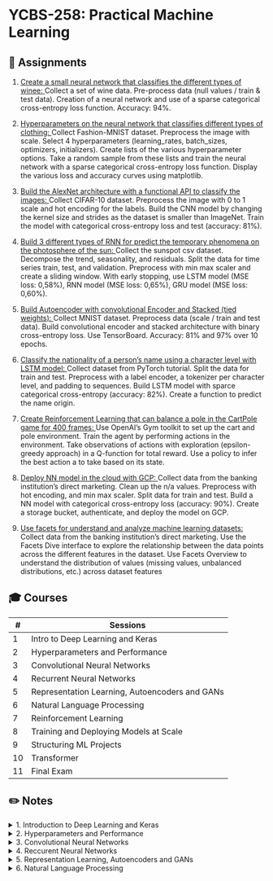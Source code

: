 # YCBS-258: Practical Machine Learning


## :rocket: Assignments

1. [Create a small neural network that classifies the different types of winee: ](https://github.com/MNLepage08/YCBS-258/blob/main/Homework_M1_Marie-Noel%20Lepage.ipynb) 
Collect a set of wine data. Pre-process data (null values / train & test data). Creation of a neural network and use of a sparse categorical cross-entropy loss function. Accuracy: 94%.<p>
  
2. [Hyperparameters on the neural network that classifies different types of clothing: ](https://github.com/MNLepage08/YCBS-258/blob/main/Homework_M2_Marie-Noel%20Lepage.ipynb) Collect Fashion-MNIST dataset. Preprocess the image with scale. Select 4 hyperparameters (learning_rates, batch_sizes, optimizers, initializers). Create lists of the various hyperparameter options. Take a random sample from these lists and train the neural network with a sparse categorical cross-entropy loss function. Display the various loss and accuracy curves using matplotlib.<p>
  
3. [Build the AlexNet architecture with a functional API to classify the images: ](https://github.com/MNLepage08/YCBS-258/blob/main/Homework_M3_Marie_Noel_Lepage.ipynb) Collect CIFAR-10 dataset. Preprocess the image with 0 to 1 scale and hot encoding for the labels. Build the CNN model by changing the kernel size and strides as the dataset is smaller than ImageNet. Train the model with categorical cross-entropy loss and test (accuracy: 81%).<p>
  
4. [Build 3 different types of RNN for predict the temporary phenomena on the photosphere of the sun: ](https://github.com/MNLepage08/YCBS-258/blob/main/Homework_M4_Marie_Noel_Lepage_v2.ipynb)Collect the sunspot csv dataset. Decompose the trend, seasonality, and residuals. Split the data for time series train, test, and validation. Preprocess with min max scaler and create a sliding window. With early stopping, use LSTM model (MSE loss: 0,58%), RNN model (MSE loss: 0,65%), GRU model (MSE loss: 0,60%).<p>
  
5. [Build Autoencoder with convolutional Encoder and Stacked (tied weights): ](https://github.com/MNLepage08/YCBS-258/blob/main/Homework_M5_Marie-Noel%20Lepage.ipynb)Collect MNIST dataset. Preprocess data (scale / train and test data). Build convolutional encoder and stacked architecture with binary cross-entropy loss. Use TensorBoard. Accuracy: 81% and 97% over 10 epochs.<p>
  
6. [Classify the nationality of a person’s name using a character level with LSTM model: ](https://github.com/MNLepage08/YCBS-258/blob/main/Homework_M6_Marie-Noel%20Lepage.ipynb)Collect dataset from PyTorch tutorial. Split the data for train and test. Preprocess with a label encoder, a tokenizer per character level, and padding to sequences. Build LSTM model with sparce categorical cross-entropy (accuracy: 82%). Create a function to predict the name origin.<p>
  
7. [Create Reinforcement Learning that can balance a pole in the CartPole game for 400 frames: ](https://github.com/MNLepage08/YCBS-258/blob/main/Homework_M7_Marie_Noel_Lepage.ipynb)Use OpenAI’s Gym toolkit to set up the cart and pole environment. Train the agent by performing actions in the environment. Take observations of actions with exploration (epsilon-greedy approach) in a Q-function for total reward. Use a policy to infer the best action a to take based on its state.<p>
  
8. [Deploy NN model in the cloud with GCP: ](https://github.com/MNLepage08/YCBS-258/blob/main/Homework_M8_Marie_Noel_Lepage_v2.ipynb)Collect data from the banking institution’s direct marketing. Clean up the n/a values. Preprocess with hot encoding, and min max scaler. Split data for train and test. Build a NN model with categorical cross-entropy loss (accuracy: 90%). Create a storage bucket, authenticate, and deploy the model on GCP.<p>
  
9. [Use facets for understand and analyze machine learning datasets: ](https://github.com/MNLepage08/YCBS-258/blob/main/Homework_M9_Marie_Noel_Lepage.ipynb)Collect data from the banking institution’s direct marketing. Use the Facets Dive interface to explore the relationship between the data points across the different features in the dataset. Use Facets Overview to understand the distribution of values (missing values, unbalanced distributions, etc.) across dataset features

  
## :mortar_board: Courses

| # | Sessions |
| --- | --- |
| 1 | Intro to Deep Learning and Keras |
| 2 | Hyperparameters and Performance |  
| 3 | Convolutional Neural Networks |
| 4 | Recurrent Neural Networks |
| 5 | Representation Learning, Autoencoders and GANs |
| 6 | Natural Language Processing |
| 7 | Reinforcement Learning |
| 8 | Training and Deploying Models at Scale |
| 9 | Structuring ML Projects |
| 10 | Transformer |
| 11 | Final Exam |

  
## :pencil2: Notes

<details close>
<summary>1. Introduction to Deep Learning and Keras</summary>
  
* [Deep learning](https://youtu.be/aircAruvnKk) is a sub-field of machine learning that uses algorithms inspired by the structure and function of the brain's (neural networks). 
* [Perceptron](https://towardsdatascience.com/what-the-hell-is-perceptron-626217814f53) is a single layer neural network. Is useful for classifying data sets that are linearly separable (linear binary classifiers). 
* [Multilayer Perceptron - MLPs: ](https://towardsdatascience.com/multilayer-perceptron-explained-with-a-real-life-example-and-python-code-sentiment-analysis-cb408ee93141)(two or more layers) is called Neural Networks (work the same way of perceptron). Stacking perceptron to from neural network. Optimization through backpropagation. Classifies datasets which are not linearly separable. 
* [Loss / Cost / Error: ](https://medium.com/artificialis/neural-network-basics-loss-and-cost-functions-9d089e9de5f8)How far off we are from the expected value. How wrong is my neural network (or my model in general).
* [Activation Function: ](https://towardsdatascience.com/activation-functions-neural-networks-1cbd9f8d91d6)Received the sum of product (Inputs * Weights) and map onto a nonlinearity. The activate function give the output of the neuron.
* [Backpropagation](https://youtu.be/Ilg3gGewQ5U) It is the method of fine-tuning the weights of a neural net based on the error rate obtained in the previous epoch (i.e., iteration). This method helps to calculate the gradient of a loss function with respects to all the weights in the network.
* [Stochastic Gradient Descent: ](https://towardsdatascience.com/stochastic-gradient-descent-clearly-explained-53d239905d31)Before computing error we pass… Batch gradient descent / Mini-batch gradient descent / Stochastic gradient descent.
* [One-hot Encoding: ](https://youtu.be/v_4KWmkwmsU)Transform our categorical labels into vectors of 0 and 1. Every element will be a zero except for the element that corresponds to the actual category of the given input.
* [Train, Test & Validation Sets explained](https://youtu.be/Zi-0rlM4RDs)
* [Overffiting ](https://youtu.be/DEMmkFC6IGM)occurs when our model becomes good at being able to classify or predict on data in the training set but is not as good at classifying data that it wasn't trained on. Unable to generalize well. Addding more data to the training set, Data augmentation, Reduce the complexity of the model, Dropout.
* [Underfitting:](https://youtu.be/aircAruvnKk) When it's not even able to classify the data it was trained on, let alone data it hasn't seen before. Increase the complexity of the model, Add more features to the input sample, Reduce dropout.
* [Normalization & Standardization](https://scikit-learn.org/stable/modules/classes.html#module-sklearn.preprocessing)
  
</details>

<details close>
<summary>2. Hyperparameters and Performance</summary>  

* [How To Improve Deep Learning Performance](https://machinelearningmastery.com/improve-deep-learning-performance/)
* With data: Get more data, [Data augmentation](https://augmentor.readthedocs.io/en/master/), Rescale your data, Transform your data, Feature selection, Reframe your problem.
* With Algorithm: Maybe you chosen algoritm is not the best for your problem, Published research is highly optimized, Resampling mothods (k-fold cross validation, make the dataset smaller and use strong resampling methods).
* With Algoritm Tuning: Diagnostics (overfitting/underfitting), Weight initialisation, Learning rate & scedulling ([cyclical learning rates with keras and DL](https://pyimagesearch.com/2019/07/29/cyclical-learning-rates-with-keras-and-deep-learning/#:~:text=learning%20rate%20range.-,What%20are%20cyclical%20learning%20rates%3F,you%20simply%20need%20a%20callback)), Activation function, Network topology, Batches & Epochs, Regularization (dropout, batch nomalization, Ridge & Lasso), Optimization & Loss, Early Stopping.
* With Ensembles: Combine models, Combine views, Stacking.
* How to choose Hyperparameters: Selecting by hand, [Grid Search](https://medium.com/fintechexplained/what-is-grid-search-c01fe886ef0a), [Random Search](https://www.jmlr.org/papers/volume13/bergstra12a/bergstra12a.pdf), [Bayesian Optimization](https://towardsdatascience.com/a-conceptual-explanation-of-bayesian-model-based-hyperparameter-optimization-for-machine-learning-b8172278050f)
* [A Recipe for Training Networks](http://karpathy.github.io/2019/04/25/recipe/): Become one with data, Set up the end to end training / evaluation skeleton + get dump baseline, Overfit, Regularize, Tune, Squeeze out the juice.
  
</details>

<details close>
<summary>3. Convolutional Neural Networks</summary>
  
* [CNN ](https://towardsdatascience.com/a-comprehensive-guide-to-convolutional-neural-networks-the-eli5-way-3bd2b1164a53) is a neural network that has one or more convolutional layers and are used mainly for image processing, classification, segmentation and also for other auto correlated data. The role of the CNN is to reduce the images into a form which is easier to process, without losing features which are critical for getting a good prediction.
* Convolution Layer – The kernel: Apply filters to extract features, Filters are composed of small kernels learned, One bias per filter, Apply activation function on every value of feature map.
* The objective of the Convolution Operation is to extract the high-level features such as edges, from the input image.  There are two types of results to the operation: Valid Padding: the convolved feature is reduced in dimensionality as compared to the input. Same Padding: the dimensionality is either increased or remains the same. 
* Pooling Layer: You don’t want small detail (reduce the risk of overfitting). Reduce dimmensianlity, Extract maximum of average region, Sliding window approach. Max Pooling returns the maximum value from the portion of the image covered by the Kernel. Average Pooling returns the average of all the values from the portion of the image covered by the Kernel. 
* Strides: is the step size that take at every convolutional computation. (horizontal, vertical).
* Classification – Fully Connected Layer (FC Layer): You try to combine your tensor in the way of your conventional ML need. Aggregate information from final feature maps. Generate final classification
  
</details>
  
<details close>
<summary>4. Reccurent Neural Networks</summary>  
  
* [RNN: ](https://towardsdatascience.com/recurrent-neural-networks-d4642c9bc7ce)Sequence of data points that occur in successive order over some period of time. You want to predict the future. Sequence of the event connected to each other’s. Each value related to the lag version.
* 2 classes: Systematic: components have consistency or occurrence and can be described and modeled (this course). Non-Systematic: Components cannot be directly modeled.
* [Components for sequence modeling: ](https://machinelearningmastery.com/decompose-time-series-data-trend-seasonality/)Level, Trend, Seasonality, Noise (residual).
* Combining time series components: Additive model & Multiplicative model.
* Autocorrelation: Represents the degree of similarity between a given time series and a lagged version of itself over successive time intervals. Measures the relationship between a variable’s current value and its past values. Identify seasonality and trend in time series data.
* [5 differents DL architecture for time series: ](https://towardsdatascience.com/time-series-forecasting-with-deep-learning-and-attention-mechanism-2d001fc871fc) RNNs, LSTM, GRU, Encoder-Decoder model, Attention mechanism.
  
</details>
  
<details close>
<summary>5. Representation Learning, Autoencoders and GANs</summary>    

* [Autoencoders: ](https://towardsdatascience.com/deep-inside-autoencoders-7e41f319999f)Work by compressing the input into latent-space representation (keep the best features) and then reconstructing the output from this representation.
* Used for Dimensionality reduction, image compression, image denoising, feature extraction, image generation (GANs), seq to seq prediction (LSTM), recommendation system, anomaly detection (outliers).
* Encoder: Compresses the input into a latent-space representation.
* Decoder: Aims to reconstruct the input from the latent space representation.
* Undercomplete: to constrain h to have smaller dimension that x. We force the autoencoder to learn the most salient features of the training data.
* Overcomplete: The dimension of the latent representation is greater than the input. Learn to copy the input to the output without learning anything useful about the data distribution.
* Types of autoencoder: Vanilla, Multilayer, Convolutional, [Regularized](https://keras.io/api/layers/regularizers/).
* [Variational autoencoders - VAE: ](https://www.jeremyjordan.me/variational-autoencoders/)provides a probabilistic manner for describing an observation in latent space. We’ll formulate our encoder to describe a probability distribution for each latent attribute. The main benefit is that we're capable of learning smooth latent state representations of the input data.
* [GANs: ](https://towardsdatascience.com/understanding-generative-adversarial-networks-gans-cd6e4651a29)Generator starts of generating noise. Discriminator tries to predict if an input is real or fake.
* [LSTM (seq2seq): ](https://machinelearningmastery.com/lstm-autoencoders/): The length of the input sequence can vary.	The temporal ordering of the observations can make it challenging to extract features suitable for use as input to supervised learning models, often requiring deep expertise in the domain or in the field of signal processing.
* [Tied Weights: ](https://medium.com/@lmayrandprovencher/building-an-autoencoder-with-tied-weights-in-keras-c4a559c529a2)This is a form of parameter sharing, which reduces the number of parameters of the model. Advantages include increased training speed and reduced risk of overfitting. Common practice when building a symmetrical autoencoder.
  
</details>

<details close>
<summary>6. Natural Language Processing</summary>

* Applications: Spell check, Autocomplete, Extracting information from website, Google search, Translation, Chat Bots, Question answering.
* Levels: Phonetics, Morphological, Syntatic, Semantic, Paragmatic, Discourse.
* Structural Linguistics: Sing, Language & Speech, Synchronony & Diachrony, Syntagm & Paradigm.
* Preprocessing step: Tools for crawling and scraping the web and parsinf out the data (Beautifulsoup, Selenium, Scrapy, Apache nutch). Clean your data (Spell checker, Grammar checker, Language detection, Cleaning data with regular expression, Noise removal). Lowercase, Stopword, Punctuation, Apostrophe, single characters, Stemming, Lemmatisation, Converting numbers.
* [TF-IDF: ](https://towardsdatascience.com/tf-idf-for-document-ranking-from-scratch-in-python-on-real-world-dataset-796d339a4089)We generally compute a weight to each word wich signifies the importance of the word in the document and corpus.
* [Bag of Words (BoW): ](https://www.analyticsvidhya.com/blog/2021/08/a-friendly-guide-to-nlp-bag-of-words-with-python-example/) One hot encoding for all series of words in corpus (very large and no clue for dependency). Count how many times a word appears in a document.
* [Embledding: ](https://towardsdatascience.com/word-embeddings-for-nlp-5b72991e01d4) To have words similar context occupy close spatial positions. Word2Vec (every word converted to series of word based on the neighborhood and give the rank. The vector representation of word tokens. Each word has its own unique embedding.), GloVe (aggregated global word co-occurrence matrix), FastText (unknown words can be represented).
* [Genism: ](https://www.machinelearningplus.com/nlp/gensim-tutorial/)Library for topic modelling, document indexing and similarity retrieval with large corpora.
* [ELMo: ](https://www.analyticsvidhya.com/blog/2019/03/learn-to-use-elmo-to-extract-features-from-text/)Response to the problem of polysemy (same words having different meanings based on their contect). Training shallow feed-forward networks (Word2vec), we graduated to training word embeddings using layers of complex Bi-directional LSTM architectures.
* [ULMFiT: ](https://towardsdatascience.com/understanding-ulmfit-and-elmo-the-shift-towards-transfer-learning-in-nlp-b5d8e2e3f664)Could train language models that could be fine-tuned to provide excellent results even with fewer data (less than 100 examples) on a variety of document classification tasks.
* GPT: Extended the method of ELMo & ULMFiT. Could be fine-tuned to multiple NLP tasks beyond document classification, such as common-sense reasoning, semantic similarity and reading comprehension. Emphasized the importance of the Transformer framework. Able to learn complex patterns in the data by using the attention mechanism. 
* LSTM: Keep short memory (for simple text mining). character tokenizes. Serie in the token.
Bi-directional deep LSTM network for producing vector representation. Get understanding of both the next and previous word in the sentence.
* [HAN: ](https://medium.com/analytics-vidhya/hierarchical-attention-networks-d220318cf87e)Try to keep the connexion of the word and the sentence.
* [BERT: ](https://www.analyticsvidhya.com/blog/2019/09/demystifying-bert-groundbreaking-nlp-framework/)Outperformed several models in NLP and provides top results in Question Answering, Natural Language Inference, and other frameworks. Text classification and categorization.
  
<details close>
